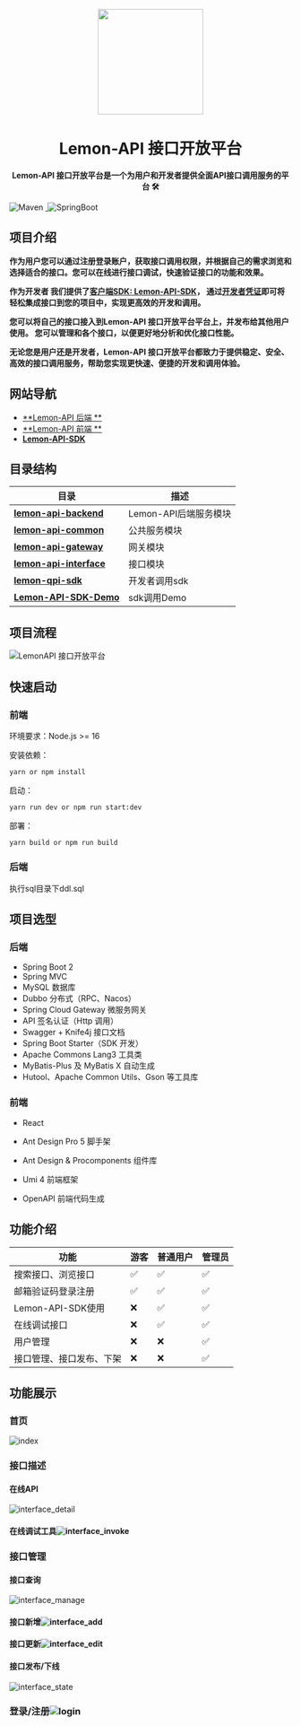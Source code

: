 

<p align="center">
    <img src=.\pic\lemon.svg width=188/>
</p>
<h1 align="center">Lemon-API 接口开放平台</h1>
<p align="center"><strong>Lemon-API 接口开放平台是一个为用户和开发者提供全面API接口调用服务的平台 🛠</strong></p>
<div align="">
    <img alt="Maven" src="https://raster.shields.io/badge/Maven-3.8.1-red.svg"/>
	<a target="_blank" href="https://www.oracle.com/technetwork/java/javase/downloads/index.html">
        <img alt="" src="https://img.shields.io/badge/JDK-1.8+-green.svg"/>
	</a>
    <img alt="SpringBoot" src="https://raster.shields.io/badge/SpringBoot-2.7+-green.svg"/>






## 项目介绍 

**作为用户您可以通过注册登录账户，获取接口调用权限，并根据自己的需求浏览和选择适合的接口。您可以在线进行接口调试，快速验证接口的功能和效果。** 

**作为开发者 我们提供了[客户端SDK: Lemon-API-SDK](https://github.com/lemon-kitty/lemon-api/tree/main/lemon-client-sdk)， 通过[开发者凭证]()即可将轻松集成接口到您的项目中，实现更高效的开发和调用。** 

**您可以将自己的接口接入到Lemon-API 接口开放平台平台上，并发布给其他用户使用。 您可以管理和各个接口，以便更好地分析和优化接口性能。** 

 **无论您是用户还是开发者，Lemon-API 接口开放平台都致力于提供稳定、安全、高效的接口调用服务，帮助您实现更快速、便捷的开发和调用体验。**

## 网站导航 

- [**Lemon-API 后端 **](https://github.com/lemon-kitty/lemon-api/tree/main/lemon-api-backend)
- [**Lemon-API 前端 **️](https://github.com/lemon-kitty/lemon-api/tree/main/lemon-api-frontend)
- **[Lemon-API-SDK](https://github.com/lemon-kitty/lemon-api/tree/main/lemon-client-sdk)** 


## 目录结构 


| 目录                                                         | 描述                  |
| ------------------------------------------------------------ | --------------------- |
| **[lemon-api-backend](./lemon-api-backend)**                 | Lemon-API后端服务模块 |
| **[lemon-api-common](./lemon-api-common)**                   | 公共服务模块          |
| **[lemon-api-gateway](./lemon-api-gateway)**                 | 网关模块              |
| **[lemon-api-interface](./lemon-api-interface)**             | 接口模块              |
| **[lemon-qpi-sdk](https://github.com/lemonmu666/lemon-api-sdk)** | 开发者调用sdk         |
| **[Lemon-API-SDK-Demo]()**                                   | sdk调用Demo           |



## 项目流程 

![LemonAPI 接口开放平台](./pic/process.png)

## 快速启动 

### 前端

环境要求：Node.js >= 16

安装依赖：

```bash
yarn or npm install
```

启动：

```bash
yarn run dev or npm run start:dev
```

部署：

```bash
yarn build or npm run build
```

### 后端

执行sql目录下ddl.sql



## 项目选型 

### **后端**

- Spring Boot 2
- Spring MVC
- MySQL 数据库
- Dubbo 分布式（RPC、Nacos）
- Spring Cloud Gateway 微服务网关
- API 签名认证（Http 调用）
- Swagger + Knife4j 接口文档
- Spring Boot Starter（SDK 开发）
- Apache Commons Lang3 工具类
- MyBatis-Plus 及 MyBatis X 自动生成
- Hutool、Apache Common Utils、Gson 等工具库



### 前端

- React

- Ant Design Pro 5 脚手架

- Ant Design & Procomponents 组件库

- Umi 4 前端框架

- OpenAPI 前端代码生成




## 功能介绍 

| **功能**                 | 游客 | **普通用户** | **管理员** |
| ------------------------ | ---- | ------------ | ---------- |
| 搜索接口、浏览接口       | ✅    | ✅            | ✅          |
| 邮箱验证码登录注册       | ✅    | ✅            | ✅          |
| Lemon-API-SDK使用        | ❌    | ✅            | ✅          |
| 在线调试接口             | ❌    | ✅            | ✅          |
| 用户管理                 | ❌    | ❌            | ✅          |
| 接口管理、接口发布、下架 | ❌    | ❌            | ✅          |



## 功能展示 

### 首页

![index](./pic/index.png)



### 接口描述

#### **在线API**

![interface_detail](./pic/interface_detail.png)

#### 在线调试工具![interface_invoke](./pic/interface_invoke.png)



### 接口管理

#### 接口查询

![interface_manage](./pic/interface_manage.png)

#### 接口新增![interface_add](./pic/interface_add.png)



#### 接口更新![interface_edit](./pic/interface_edit.png)

#### 接口发布/下线

![interface_state](./pic/state.png)

### 登录/注册![login](./pic/login.png)

